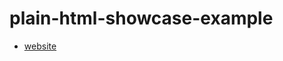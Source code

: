 # plain-html-showcase-example

- [website](https://web-dev-collaborative.github.io/plain-html-showcase-example/)
